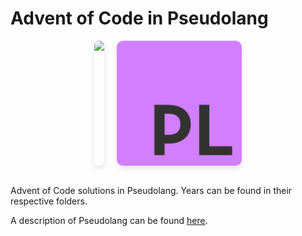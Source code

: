 # Advent of Code in Pseudolang

<div style="display: flex; justify-content: center; align-items: center; gap: 20px;">
    <img src="https://external-content.duckduckgo.com/iu/?u=https%3A%2F%2Fcodeheir.com%2Fwp-content%2Fuploads%2F2021%2F12%2Fadventofcode.jpg&f=1&nofb=1&ipt=30696730c0d8caaaaa163f12e50210a26c41c70a66666471e89e45a32ad65459&ipo=images" height="200" style="border-radius: 10px; box-shadow: 0 4px 8px rgba(0,0,0,0.1);"/>
    <img src="https://github.com/PseudoLang-Software-Foundation/Pseudolang/raw/main/Pseudolang-Logo.png" height="200" style="border-radius: 10px; box-shadow: 0 4px 8px rgba(0,0,0,0.1);"/>
</div>

<br>

Advent of Code solutions in Pseudolang. Years can be found in their respective folders.

A description of Pseudolang can be found [here](https://github.com/PseudoLang-Software-Foundation/Pseudolang/blob/main/Pseudolang.md).
